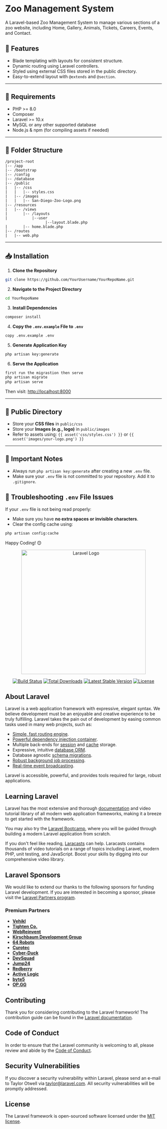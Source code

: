 # Zoo Management System

A Laravel-based Zoo Management System to manage various sections of a zoo website, including Home, Gallery, Animals, Tickets, Careers, Events, and Contact.

## 🚀 Features
- Blade templating with layouts for consistent structure.
- Dynamic routing using Laravel controllers.
- Styled using external CSS files stored in the public directory.
- Easy-to-extend layout with `@extends` and `@section`.

---

## 📌 Requirements
- PHP >= 8.0
- Composer
- Laravel >= 10.x
- MySQL or any other supported database
- Node.js & npm (for compiling assets if needed)

---

## 📂 Folder Structure
```
/project-root
|-- /app
|-- /bootstrap
|-- /config
|-- /database
|-- /public
|   |-- /css
|   |   |-- styles.css
|   |-- /images
|   |   |-- San-Diego-Zoo-Logo.png
|-- /resources
|   |-- /views
|       |-- /layouts
|           |--user
                  |--layout.blade.php
|       |-- home.blade.php
|-- /routes
|   |-- web.php
```

---

## 📥 Installation
1. **Clone the Repository**
```bash
git clone https://github.com/YourUsername/YourRepoName.git
```

2. **Navigate to the Project Directory**
```bash
cd YourRepoName
```

3. **Install Dependencies**
```bash
composer install
```

4. **Copy the `.env.example` File to `.env`**
```bash
copy .env.example .env
```

5. **Generate Application Key**
```bash
php artisan key:generate
```


6. **Serve the Application**
```bash
first run the migrastion then serve
php artisan migrate
php artisan serve
```
Then visit: [http://localhost:8000](http://localhost:8000)

---

## 📂 Public Directory
- Store your **CSS files** in `public/css`
- Store your **Images (e.g., logo)** in `public/images`
- Refer to assets using: `{{ asset('css/styles.css') }}` or `{{ asset('images/your-logo.png') }}`

---

## 📌 Important Notes
- Always run `php artisan key:generate` after creating a new `.env` file.
- Make sure your `.env` file is not committed to your repository. Add it to `.gitignore`.


## 🔑 Troubleshooting `.env` File Issues
If your `.env` file is not being read properly:
- Make sure you have **no extra spaces or invisible characters**.
- Clear the config cache using:
```bash
php artisan config:cache
```



Happy Coding! 😊
































<p align="center"><a href="https://laravel.com" target="_blank"><img src="https://raw.githubusercontent.com/laravel/art/master/logo-lockup/5%20SVG/2%20CMYK/1%20Full%20Color/laravel-logolockup-cmyk-red.svg" width="400" alt="Laravel Logo"></a></p>

<p align="center">
<a href="https://github.com/laravel/framework/actions"><img src="https://github.com/laravel/framework/workflows/tests/badge.svg" alt="Build Status"></a>
<a href="https://packagist.org/packages/laravel/framework"><img src="https://img.shields.io/packagist/dt/laravel/framework" alt="Total Downloads"></a>
<a href="https://packagist.org/packages/laravel/framework"><img src="https://img.shields.io/packagist/v/laravel/framework" alt="Latest Stable Version"></a>
<a href="https://packagist.org/packages/laravel/framework"><img src="https://img.shields.io/packagist/l/laravel/framework" alt="License"></a>
</p>

## About Laravel

Laravel is a web application framework with expressive, elegant syntax. We believe development must be an enjoyable and creative experience to be truly fulfilling. Laravel takes the pain out of development by easing common tasks used in many web projects, such as:

- [Simple, fast routing engine](https://laravel.com/docs/routing).
- [Powerful dependency injection container](https://laravel.com/docs/container).
- Multiple back-ends for [session](https://laravel.com/docs/session) and [cache](https://laravel.com/docs/cache) storage.
- Expressive, intuitive [database ORM](https://laravel.com/docs/eloquent).
- Database agnostic [schema migrations](https://laravel.com/docs/migrations).
- [Robust background job processing](https://laravel.com/docs/queues).
- [Real-time event broadcasting](https://laravel.com/docs/broadcasting).

Laravel is accessible, powerful, and provides tools required for large, robust applications.

## Learning Laravel

Laravel has the most extensive and thorough [documentation](https://laravel.com/docs) and video tutorial library of all modern web application frameworks, making it a breeze to get started with the framework.

You may also try the [Laravel Bootcamp](https://bootcamp.laravel.com), where you will be guided through building a modern Laravel application from scratch.

If you don't feel like reading, [Laracasts](https://laracasts.com) can help. Laracasts contains thousands of video tutorials on a range of topics including Laravel, modern PHP, unit testing, and JavaScript. Boost your skills by digging into our comprehensive video library.

## Laravel Sponsors

We would like to extend our thanks to the following sponsors for funding Laravel development. If you are interested in becoming a sponsor, please visit the [Laravel Partners program](https://partners.laravel.com).

### Premium Partners

- **[Vehikl](https://vehikl.com/)**
- **[Tighten Co.](https://tighten.co)**
- **[WebReinvent](https://webreinvent.com/)**
- **[Kirschbaum Development Group](https://kirschbaumdevelopment.com)**
- **[64 Robots](https://64robots.com)**
- **[Curotec](https://www.curotec.com/services/technologies/laravel/)**
- **[Cyber-Duck](https://cyber-duck.co.uk)**
- **[DevSquad](https://devsquad.com/hire-laravel-developers)**
- **[Jump24](https://jump24.co.uk)**
- **[Redberry](https://redberry.international/laravel/)**
- **[Active Logic](https://activelogic.com)**
- **[byte5](https://byte5.de)**
- **[OP.GG](https://op.gg)**

## Contributing

Thank you for considering contributing to the Laravel framework! The contribution guide can be found in the [Laravel documentation](https://laravel.com/docs/contributions).

## Code of Conduct

In order to ensure that the Laravel community is welcoming to all, please review and abide by the [Code of Conduct](https://laravel.com/docs/contributions#code-of-conduct).

## Security Vulnerabilities

If you discover a security vulnerability within Laravel, please send an e-mail to Taylor Otwell via [taylor@laravel.com](mailto:taylor@laravel.com). All security vulnerabilities will be promptly addressed.

## License

The Laravel framework is open-sourced software licensed under the [MIT license](https://opensource.org/licenses/MIT).
